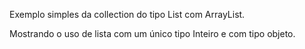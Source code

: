 Exemplo simples da collection do tipo List com ArrayList.

Mostrando o uso de lista com um único tipo Inteiro e com tipo objeto. 